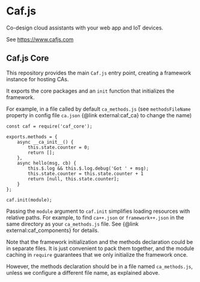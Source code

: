# Caf.js

Co-design cloud assistants with your web app and IoT devices.

See https://www.cafjs.com

## Caf.js Core

This repository provides the main `Caf.js` entry point, creating a framework instance for hosting CAs.

It exports the core packages and an `init` function that initializes the framework.

For example, in a file called by default `ca_methods.js` (see `methodsFileName` property in config file `ca.json` {@link external:caf_ca} to change the name)

```
const caf = require('caf_core');

exports.methods = {
    async __ca_init__() {
        this.state.counter = 0;
        return [];
    },
    async hello(msg, cb) {
        this.$.log && this.$.log.debug('Got ' + msg);
        this.state.counter = this.state.counter + 1
        return [null, this.state.counter];
    }
};

caf.init(module);
```

Passing the `module` argument to `caf.init` simplifies loading resources with relative paths. For example, to find `ca++.json` or `framework++.json` in the same directory as your `ca_methods.js` file. See {@link external:caf_components} for details.

Note that the framework initialization and the methods declaration could be
in separate files. It is just convenient to pack them together, and the module caching in `require` guarantees that we only initialize the framework once.

However, the methods declaration should be in a file named `ca_methods.js`, unless we configure a different file name, as explained above.
